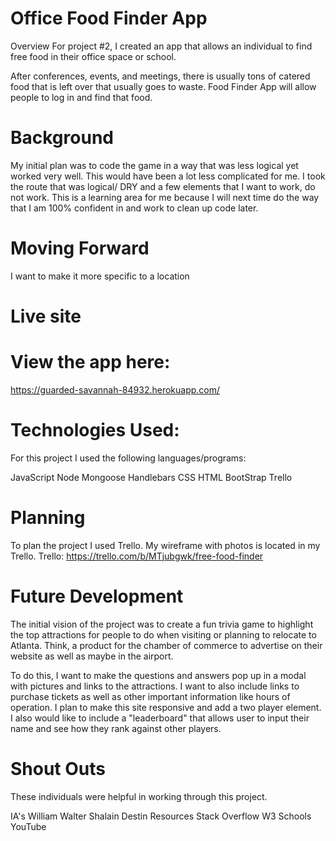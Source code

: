 # Office Food Finder App 
Overview
For project #2, I created an app that allows an individual to find free food in their office space or school.

After conferences, events, and meetings, there is usually tons of catered food that is left over that usually goes to waste. Food Finder App will allow people to log in and find that food.

# Background
My initial plan was to code the game in a way that was less logical yet worked very well. This would have been a lot less complicated for me. I took the route that was logical/ DRY and a few elements that I want to work, do not work. This is a learning area for me because I will next time do the way that I am 100% confident in and work to clean up code later.

# Moving Forward
I want to make it more specific to a location 

# Live site

# View the app here:
https://guarded-savannah-84932.herokuapp.com/

# Technologies Used:
For this project I used the following languages/programs:

JavaScript
Node
Mongoose
Handlebars
CSS
HTML
BootStrap
Trello

# Planning
To plan the project I used Trello. My wireframe with photos is located in my Trello. Trello: 
https://trello.com/b/MTjubgwk/free-food-finder

# Future Development
The initial vision of the project was to create a fun trivia game to highlight the top attractions for people to do when visiting or planning to relocate to Atlanta. Think, a product for the chamber of commerce to advertise on their website as well as maybe in the airport.

To do this, I want to make the questions and answers pop up in a modal with pictures and links to the attractions. I want to also include links to purchase tickets as well as other important information like hours of operation. I plan to make this site responsive and add a two player element. I also would like to include a "leaderboard" that allows user to input their name and see how they rank against other players.

# Shout Outs
These individuals were helpful in working through this project.

IA's
William
Walter
Shalain
Destin
Resources
Stack Overflow
W3 Schools
YouTube